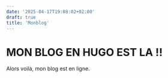 ```yaml
---
date: '2025-04-17T19:08:02+02:00'
draft: true
title: 'Monblog'
---
```


# MON BLOG EN HUGO EST LA !!

Alors voilà, mon blog est en ligne. 